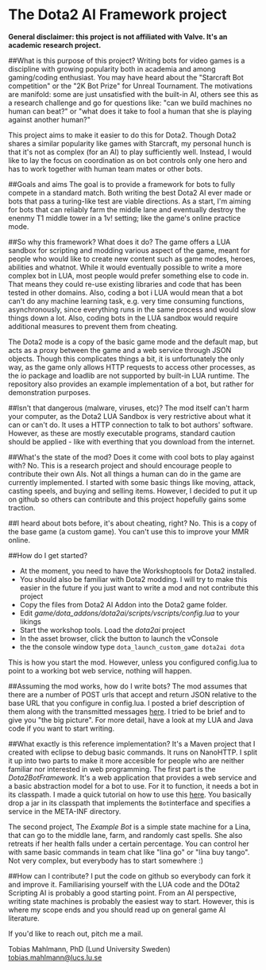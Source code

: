 # The Dota2 AI Framework project
**General disclaimer: this project is not affiliated with Valve. It's an academic research project.** 

##What is this purpose of this project?
Writing bots for video games is a discipline with growing popularity both in academia and among gaming/coding enthusiast. You may have heard about the "Starcraft Bot competition" or the "2K Bot Prize" for Unreal Tournament. The motivations are manifold: some are just unsatisfied with the built-in AI, others see this as a research challenge and go for questions like: "can we build machines no human can beat?" or "what does it take to fool a human that she is playing against another human?"

This project aims to make it easier to do this for Dota2. Though Dota2 shares a similar popularity like games with Starcraft, my personal hunch is that it's not as complex (for an AI) to play sufficiently well. Instead, I would like to lay the focus on coordination as on bot controls only one hero and has to work together with human team mates or other bots.

##Goals and aims
The goal is to provide a framework for bots to fully compete in a standard match. Both writing the best Dota2 AI ever made or bots that pass a turing-like test are viable directions. As a start, I'm aiming for bots that can reliably farm the middle lane and eventually destroy the enenmy T1 middle tower in a 1v! setting; like the game's online practice mode.

##So why this framework? What does it do?
The game offers a LUA sandbox for scripting and modding various aspect of the game, meant for people who would like to create new content such as game modes, heroes, abilities and whatnot. While it would eventually possible to write a more complex bot in LUA, most people would prefer something else to code in. That means they could re-use existing libraries and code that has been tested in other domains. Also, coding a bot i LUA would mean that a bot can't do any machine learning task, e.g. very time consuming functions, asynchronously, since everything runs in the same process and would slow things down a lot. Also, coding bots in the LUA sandbox would require additional measures to prevent them from cheating.

The Dota2 mode is a copy of the basic game mode and the default map, but acts as a proxy between the game and a web service through JSON objects. Though this complicates things a bit, it is unfortunately the only way, as the game only allows HTTP requests to access other processes, as the io package and loadlib are not supported by built-in LUA runtime. The repository also provides an example implementation of a bot, but rather for demonstration purposes.

##Isn't that dangerous (malware, viruses, etc)?
The mod itself can't harm your computer, as the Dota2 LUA Sandbox is very restrictive about what it can or can't do. It uses a HTTP connection to talk to bot authors' software. However, as these are mostly executable programs, standard caution should be applied - like with everthing that you download from the internet.

##What's the state of the mod? Does it come with cool bots to play against with?
No. This is a research project and should encourage people to contribute their own AIs. Not all things a human can do in the game are currently implemented. I started with some basic things like moving, attack, casting speels, and buying and selling items. However, I decided to put it up on github so others can contribute and this project hopefully gains some traction.

##I heard about bots before, it's about cheating, right?
No. This is a copy of the base game (a custom game). You can't use this to improve your MMR online.

##How do I get started?
- At the moment, you need to have the Workshoptools for Dota2 installed. 
- You should also be familiar with Dota2 modding. I will try to make this easier in the future if you just want to write a mod and not contribute this project
- Copy the files from Dota2 AI Addon into the Dota2 game folder.
- Edit *game/dota_addons/dota2ai/scripts/vscripts/config.lua* to your likings
- Start the workshop tools. Load the *dota2ai* project
- In the asset browser, click the button to launch the vConsole
- the the console window type `dota_launch_custom_game dota2ai dota`
 
This is how you start the mod. However, unless you configured config.lua to point to a working bot web service, nothing will happen.

##Assuming the mod works, how do I write bots?
The mod assumes that there are a number of POST urls that accept and return JSON relative to the base URL that you configure in config.lua. I posted a brief description of them along with the transmitted messages [here](https://github.com/lightbringer/dota2ai/wiki/API). I tried to be brief and to give you "the big picture". For more detail, have a look at my LUA and Java code if you want to start writing.

##What exactly is this reference implementation?
It's a Maven project that I created with eclipse to debug basic commands. It runs on NanoHTTP. I split it up into two parts to make it more accesible for people who are neither familiar nor interested in web programming. The first part is the *Dota2BotFramework*. It's a web application that provides a web service and a basic abstraction model for a bot to use. For it to function, it needs a bot in its classpath. I made a quick tutorial on how to use this [here](https://github.com/lightbringer/dota2ai/wiki/The-Example-Bot). You basically drop a jar in its classpath that implements the `Bot`interface and specifies a service in the META-INF directory.

The second project, The *Example Bot* is a simple state machine for a Lina, that can go to the middle lane, farm, and randomly cast spells. She also retreats if her health falls under a certain percentage. You can control her with same basic commands in team chat like "lina go" or "lina buy tango". Not very complex, but everybody has to start somewhere :)

##How can I contribute?
I put the code on github so everybody can fork it and improve it. Familiarising yourself with the LUA code and the DOta2 Scripting AI is probably a good starting point. From an AI perspective, writing state machines is probably the easiest way to start. However, this is where my scope ends and you should read up on general game AI literature.

If you'd like to reach out, pitch me a mail.

Tobias Mahlmann, PhD (Lund University Sweden) tobias.mahlmann@lucs.lu.se

